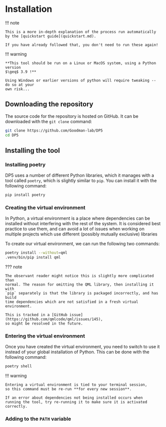 # Installation

!!! note

    This is a more in-depth explanation of the process run automatically by the [quickstart guide](quickstart.md).

    If you have already followed that, you don't need to run these again!

!!! warning

    **This tool should be run on a Linux or MacOS system, using a Python version
    $\geq$ 3.9 !**

    Using Windows or earlier versions of python will require tweaking -- do so at your
    own risk...


## Downloading the repository

The source code for the repository is hosted on GitHub. It can be downloaded with the
`git clone` command:

```bash
git clone https://github.com/Goodman-lab/DP5
cd DP5
```

## Installing the tool


### Installing poetry

DP5 uses a number of different Python libraries, which it manages with a tool
called `poetry`, which is slightly similar to `pip`. You can install it with
the following command:

```bash
pip install poetry
```

### Creating the virtual environment

In Python, a virtual environment is a place where dependencies can be
installed without interfering with the rest of the system. It is considered
best practice to use them, and can avoid a lot of issues when working on
multiple projects which use different (possibly mutually exclusive) libraries

To create our virtual environment, we can run the following two commands:

```bash
poetry install --without=qml
.venv/bin/pip install qml
```

??? note

    The observant reader might notice this is slightly more complicated than
    normal. The reason for omitting the QML library, then installing it with
    `pip` separately is that the library is packaged incorrectly, and has build
    time dependencies which are not satisfied in a fresh virtual environment.

    This is tracked in a [GitHub issue](https://github.com/qmlcode/qml/issues/145),
    so might be resolved in the future.

### Entering the virtual environment

Once you have created the virtual environment, you need to switch to use
it instead of your global installation of Python. This can be done with
the following command:

```bash
poetry shell
```

!!! warning

    Entering a virtual environment is tied to your terminal session,
    so this command must be re-run **for every new session**.

    If an error about dependencies not being installed occurs when
    running the tool, try re-running it to make sure it is activated
    correctly.

### Adding to the `PATH` variable



